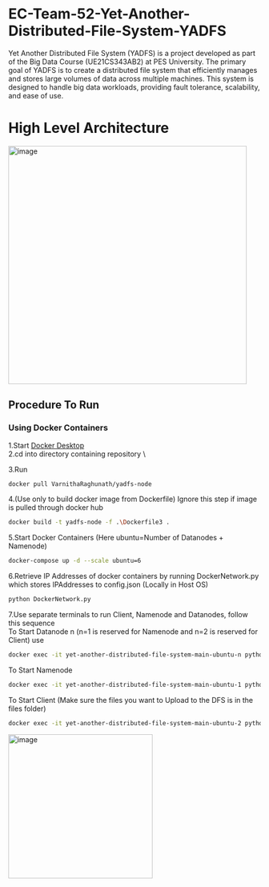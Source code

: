 # EC-Team-52-Yet-Another-Distributed-File-System-YADFS

Yet Another Distributed File System (YADFS) is a project developed as part of the Big Data Course (UE21CS343AB2) at PES University. The primary goal of YADFS is to create a distributed file system that efficiently manages and stores large volumes of data across multiple machines. This system is designed to handle big data workloads, providing fault tolerance, scalability, and ease of use.

# High Level Architecture
<img width="476" alt="image" src="https://github.com/VarnithaRaghunath/EC-Team-52-Yet-Another-Distributed-File-System-YADFS/assets/150449637/d9a01467-bb0b-49d4-a358-2910d88dabe0">

## Procedure To Run

### Using Docker Containers

1.Start [Docker Desktop](https://www.docker.com/products/docker-desktop/) \
2.cd into directory containing repository \

3.Run 
```sh
docker pull VarnithaRaghunath/yadfs-node
```
4.(Use only to build docker image from Dockerfile)  Ignore this step if image is pulled through docker hub
```sh
docker build -t yadfs-node -f .\Dockerfile3 .
```
5.Start Docker Containers   (Here ubuntu=Number of Datanodes + Namenode)
```sh
docker-compose up -d --scale ubuntu=6
```
6.Retrieve IP Addresses of docker containers by running DockerNetwork.py which stores IPAddresses to config.json  (Locally in Host OS)
```sh
python DockerNetwork.py
```
7.Use separate terminals to run Client, Namenode and Datanodes, follow this sequence \
To Start Datanode n (n=1 is reserved for Namenode and n=2 is reserved for Client) use
```sh
docker exec -it yet-another-distributed-file-system-main-ubuntu-n python3 /usr/files/DataNode.py
```
To Start Namenode
```sh
docker exec -it yet-another-distributed-file-system-main-ubuntu-1 python3 /usr/files/NameNode.py
```

To Start Client (Make sure the files you want to Upload to the DFS is in the files folder)
```sh
docker exec -it yet-another-distributed-file-system-main-ubuntu-2 python3 /usr/files/Client.py
```
<img width="288" alt="image" src="https://github.com/VarnithaRaghunath/EC-Team-52-Yet-Another-Distributed-File-System-YADFS/assets/150449637/f4f4ec9e-cb51-4ebd-af77-dec66e592448">
